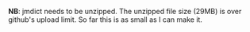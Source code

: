**NB**: jmdict needs to be unzipped.
The unzipped file size (29MB) is over github's upload limit.
So far this is as small as I can make it. 

